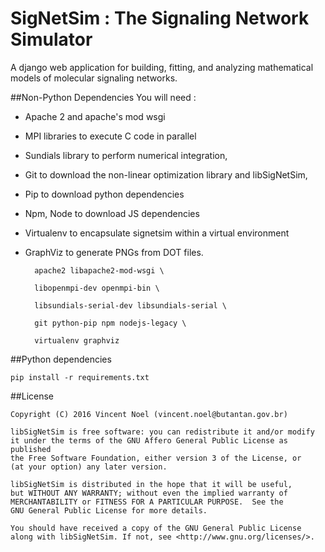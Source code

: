 # SigNetSim : The Signaling Network Simulator

A django web application for building, fitting, and analyzing mathematical models of molecular signaling networks.



##Non-Python Dependencies
You will need :

- Apache 2 and apache's mod wsgi
- MPI libraries to execute C code in parallel
- Sundials library to perform numerical integration,
- Git to download the non-linear optimization library and libSigNetSim,
- Pip to download python dependencies
- Npm, Node to download JS dependencies
- Virtualenv to encapsulate signetsim within a virtual environment
- GraphViz to generate PNGs from DOT files.



		apache2 libapache2-mod-wsgi \

		libopenmpi-dev openmpi-bin \

		libsundials-serial-dev libsundials-serial \

		git python-pip npm nodejs-legacy \

		virtualenv graphviz



##Python dependencies

	pip install -r requirements.txt



##License

	Copyright (C) 2016 Vincent Noel (vincent.noel@butantan.gov.br)

	libSigNetSim is free software: you can redistribute it and/or modify
	it under the terms of the GNU Affero General Public License as published
	the Free Software Foundation, either version 3 of the License, or
	(at your option) any later version.

	libSigNetSim is distributed in the hope that it will be useful,
	but WITHOUT ANY WARRANTY; without even the implied warranty of
	MERCHANTABILITY or FITNESS FOR A PARTICULAR PURPOSE.  See the
	GNU General Public License for more details.

	You should have received a copy of the GNU General Public License
	along with libSigNetSim. If not, see <http://www.gnu.org/licenses/>.
